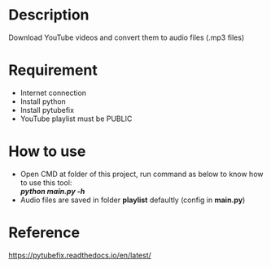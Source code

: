 # Description
Download YouTube videos and convert them to audio files (.mp3 files)

# Requirement
- Internet connection
- Install python
- Install pytubefix
- YouTube playlist must be PUBLIC

# How to use
- Open CMD at folder of this project, run command as below to know how to use this tool:\
***python main.py -h***
- Audio files are saved in folder **playlist** defaultly (config in **main.py**)

# Reference
https://pytubefix.readthedocs.io/en/latest/